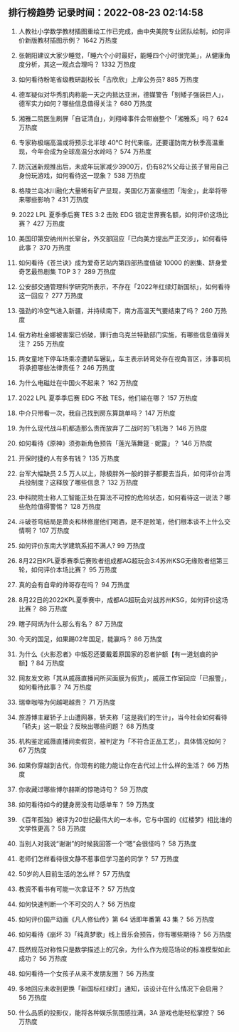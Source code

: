 
## 排行榜趋势 记录时间：2022-08-23 02:14:58
  
  1. 人教社小学数学教材插图重绘工作已完成，由中央美院专业团队绘制，如何评价新版教材插图示例？ 1642 万热度
    
  2. 张朝阳建议大家少睡觉，「睡六个小时最好，能睡四个小时很完美」，从健康角度分析，其这一观点合理吗？ 1332 万热度
    
  3. 如何看待粉笔省级教研副校长「古欣欣」上岸公务员? 885 万热度
    
  4. 德军疑似对华秀肌肉称能一天之内抵达亚洲，德媒警告「别矮子强装巨人」，德军实力如何？哪些信息值得关注？ 680 万热度
    
  5. 湘雅二院医生刷屏「自证清白」，刘翔峰事件会带崩整个「湘雅系」吗？ 624 万热度
    
  6. 专家称极端高温或将预示北半球 40℃ 时代来临，还要谨防南方秋季高温重现，今年会成为全球高温分水岭吗？ 574 万热度
    
  7. 防沉迷新规推出后，未成年玩家减少3900万，仍有82%父母让孩子冒用自己身份玩游戏，如何看待这一现象？ 538 万热度
    
  8. 格陵兰岛冰川融化大量稀有矿产显现，美国亿万富豪组团「淘金」，此举将带来哪些影响？ 431 万热度
    
  9. 2022 LPL 夏季季后赛 TES 3:2 击败 EDG 锁定世界赛名额，如何评价这场比赛？ 427 万热度
    
  10. 美国印第安纳州州长窜台，外交部回应「已向美方提出严正交涉」，如何看待此事？ 370 万热度
    
  11. 如何看待《苍兰诀》成为爱奇艺站内第四部热度值破 10000 的剧集、跻身爱奇艺最热剧集 TOP 3？ 289 万热度
    
  12. 公安部交通管理科学研究所表示，不存在「2022年红绿灯新国标」，如何看待这一回应？ 277 万热度
    
  13. 强劲的冷空气进入新疆，并持续南下，南方高温天气要结束了吗？ 260 万热度
    
  14. 俄方称杜金娜被害案已侦破，罪行由乌克兰特勤部门实施，有哪些信息值得关注？ 255 万热度
    
  15. 两女童地下停车场乘凉遭轿车辗轧，车主表示转弯处存在视角盲区，涉事司机将承担哪些法律责任？ 246 万热度
    
  16. 为什么电磁灶在中国火不起来？ 162 万热度
    
  17. 2022 LPL 夏季季后赛 EDG 不敌 TES，他们输在哪？ 157 万热度
    
  18. 中介只带看一次，我自己找到房东算跳单吗？ 147 万热度
    
  19. 为什么现代战斗机都造那么贵而放弃了二战时的飞机海？ 146 万热度
    
  20. 如何看待《原神》须弥新角色预告「莲光落舞筵 · 妮露」？ 146 万热度
    
  21. 开保时捷的人有多有钱？ 135 万热度
    
  22. 台军大幅缺员 2.5 万人以上，除极胖外一般的胖子都要去当兵，如何评价台湾兵役制度？这释放了哪些信息？ 132 万热度
    
  23. 中科院院士称人工智能正处在算法不可控的危险状态，如何看待这一说法？哪些危险值得警惕？ 128 万热度
    
  24. 斗破苍穹结局是萧炎和林修崖他们喝酒，是不是败笔，他们根本谈不上什么交情啊？ 107 万热度
    
  25. 如何评价东南大学建筑系招不满人? 99 万热度
    
  26. 8月22日KPL夏季赛季后赛败者组成都AG超玩会3:4苏州KSG无缘败者组第三轮，如何评价本场比赛？ 95 万热度
    
  27. 真的会有自卑的帅哥存在吗？ 94 万热度
    
  28. 8月22日的2022KPL夏季赛中，成都AG超玩会对战苏州KSG，如何评价这场比赛？ 88 万热度
    
  29. 瞎子阿炳为什么那么有名？ 87 万热度
    
  30. 今天的国足，如果踢02年国足，能赢吗？ 86 万热度
    
  31. 为什么《火影忍者》中叛忍还要戴着原国家的忍者护额【有一道划痕的护额】? 84 万热度
    
  32. 网友发文称「其从戚薇直播间所买面膜为假货」，戚薇工作室回应「已报警」，如何看待此事？ 74 万热度
    
  33. 瑞幸咖啡为何越喝越贵？ 71 万热度
    
  34. 旅游博主雇轿子上山遭网暴，轿夫称「这是我们的生计」，当今社会如何看待「轿夫」这一职业？反映出哪些问题？ 68 万热度
    
  35. 机构鉴定戚薇直播间卖假货，被判定为「不符合正品工艺」，具体情况如何？ 67 万热度
    
  36. 如果你穿越到古代，你现有的能力能让你在古代过上什么样的生活？ 66 万热度
    
  37. 你收藏过哪些博尔赫斯的惊艳诗句？ 59 万热度
    
  38. 如何看待如今的健身房没有动感单车？ 59 万热度
    
  39. 《百年孤独》被评为20世纪最伟大的一本书，它与中国的《红楼梦》相比谁的文学性更高？ 58 万热度
    
  40. 当别人对我说“谢谢”的时候我回答一个“嗯”会很怪吗？ 58 万热度
    
  41. 老师们怎样看待很文静不惹事但学习差的同学？ 57 万热度
    
  42. 50岁的人目前生活的怎么样？ 57 万热度
    
  43. 教资不看书有可能一次拿证不？ 57 万热度
    
  44. 如何快速判断一个不可交的人？ 56 万热度
    
  45. 如何评价国产动画《凡人修仙传》第 64 话即年番第 43 集？ 56 万热度
    
  46. 如何看待《崩坏 3》「纯真梦歌」线上音乐会预告，你有哪些期待？ 56 万热度
    
  47. 既然规范对称性只是数学描述上的冗余，为什么作为规范场论的标准模型如此成功？ 56 万热度
    
  48. 如何看待一个女孩子从来不发朋友圈？ 56 万热度
    
  49. 多地回应未收到更换「新国标红绿灯」通知，该设计在什么情况下会启用？ 56 万热度
    
  50. 什么品质的投影仪，能将各种娱乐氛围感拉满，3A 游戏也能轻松掌控？ 56 万热度
    
